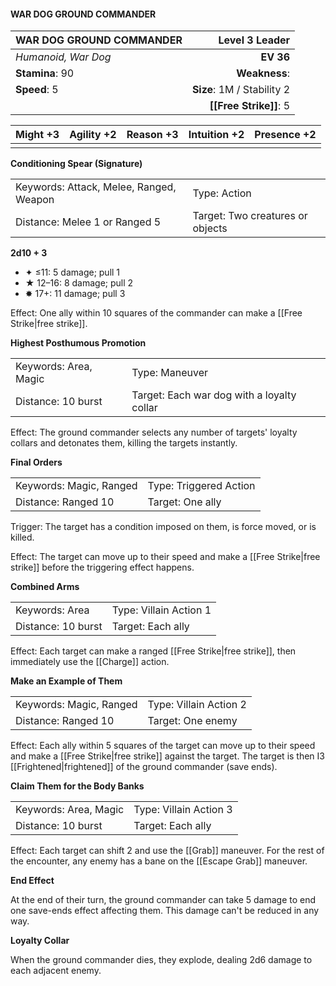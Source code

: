 #### WAR DOG GROUND COMMANDER

| WAR DOG GROUND COMMANDER |         **Level 3 Leader** |
| :----------------------- | -------------------------: |
| *Humanoid, War Dog*      |                  **EV 36** |
| **Stamina**: 90          |              **Weakness**: |
| **Speed**: 5             | **Size**: 1M / Stability 2 |
|                          |     **[[Free Strike]]**: 5 |

| **Might** +3 | **Agility** +2 | **Reason** +3 | **Intuition** +2 | **Presence** +2 |
| ------------ | -------------- | ------------- | ---------------- | --------------- |
|              |                |               |                  |                 |

**Conditioning Spear (Signature)**

|                                         |                                  |
| :-------------------------------------- | :------------------------------- |
| Keywords: Attack, Melee, Ranged, Weapon | Type: Action                     |
| Distance: Melee 1 or Ranged 5           | Target: Two creatures or objects |

**2d10 + 3**

- ✦ ≤11: 5 damage; pull 1
- ★ 12–16: 8 damage; pull 2
- ✸ 17+: 11 damage; pull 3

Effect: One ally within 10 squares of the commander can make a [[Free Strike|free strike]].

**Highest Posthumous Promotion**

|                       |                                            |
| :-------------------- | :----------------------------------------- |
| Keywords: Area, Magic | Type: Maneuver                             |
| Distance: 10 burst    | Target: Each war dog with a loyalty collar |

Effect: The ground commander selects any number of targets' loyalty collars and detonates them, killing the targets instantly.

**Final Orders**

|                         |                        |
| :---------------------- | :--------------------- |
| Keywords: Magic, Ranged | Type: Triggered Action |
| Distance: Ranged 10     | Target: One ally       |

Trigger: The target has a condition imposed on them, is force moved, or is killed.

Effect: The target can move up to their speed and make a [[Free Strike|free strike]] before the triggering effect happens.

**Combined Arms**

|                    |                        |
| :----------------- | :--------------------- |
| Keywords: Area     | Type: Villain Action 1 |
| Distance: 10 burst | Target: Each ally      |

Effect: Each target can make a ranged [[Free Strike|free strike]], then immediately use the [[Charge]] action.

**Make an Example of Them**

|                         |                        |
| :---------------------- | :--------------------- |
| Keywords: Magic, Ranged | Type: Villain Action 2 |
| Distance: Ranged 10     | Target: One enemy      |

Effect: Each ally within 5 squares of the target can move up to their speed and make a [[Free Strike|free strike]] against the target. The target is then I3 [[Frightened|frightened]] of the ground commander (save ends).

**Claim Them for the Body Banks**

|                       |                        |
| :-------------------- | :--------------------- |
| Keywords: Area, Magic | Type: Villain Action 3 |
| Distance: 10 burst    | Target: Each ally      |

Effect: Each target can shift 2 and use the [[Grab]] maneuver. For the rest of the encounter, any enemy has a bane on the [[Escape Grab]] maneuver.

**End Effect**

At the end of their turn, the ground commander can take 5 damage to end one save-ends effect affecting them. This damage can't be reduced in any way.

**Loyalty Collar**

When the ground commander dies, they explode, dealing 2d6 damage to each adjacent enemy.
